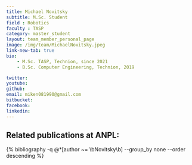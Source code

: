 ```yaml
---
title: Michael Novitsky
subtitle: M.Sc. Student
field : Robotics
faculty : TASP
category: master_student
layout: team_member_personal_page
image: /img/team/MichaelNovitsky.jpeg
link-new-tab: true
bio:
    - M.Sc. TASP, Technion, since 2021
    - B.Sc. Computer Engineering, Technion, 2019

twitter: 
youtube: 
github: 
email: miken081990@gmail.com
bitbucket: 
facebook:
linkedin: 
---
```


## Related publications at ANPL:

{% bibliography -q @*[author ~= \bNovitsky\b] --group_by none --order descending %}

